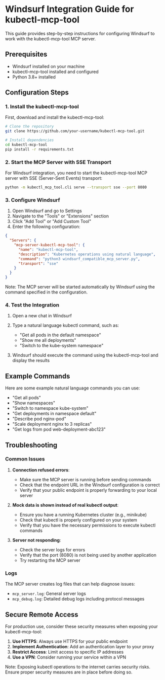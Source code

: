 # Windsurf Integration Guide for kubectl-mcp-tool

This guide provides step-by-step instructions for configuring Windsurf to work with the kubectl-mcp-tool MCP server.

## Prerequisites

- Windsurf installed on your machine
- kubectl-mcp-tool installed and configured
- Python 3.8+ installed

## Configuration Steps

### 1. Install the kubectl-mcp-tool

First, download and install the kubectl-mcp-tool:

```bash
# Clone the repository
git clone https://github.com/your-username/kubectl-mcp-tool.git

# Install dependencies
cd kubectl-mcp-tool
pip install -r requirements.txt
```

### 2. Start the MCP Server with SSE Transport

For Windsurf integration, you need to start the kubectl-mcp-tool MCP server with SSE (Server-Sent Events) transport:

```bash
python -m kubectl_mcp_tool.cli serve --transport sse --port 8080
```

### 3. Configure Windsurf

1. Open Windsurf and go to Settings
2. Navigate to the "Tools" or "Extensions" section
3. Click "Add Tool" or "Add Custom Tool"
4. Enter the following configuration:

```json
{
  "Servers": {
    "mcp-server-kubectl-mcp-tool": {
      "name": "kubectl-mcp-tool", 
      "description": "Kubernetes operations using natural language",
      "command": "python3 windsurf_compatible_mcp_server.py",
      "transport": "sse"
    }
  }
}
```

Note: The MCP server will be started automatically by Windsurf using the command specified in the configuration.

### 4. Test the Integration

1. Open a new chat in Windsurf
2. Type a natural language kubectl command, such as:
   - "Get all pods in the default namespace"
   - "Show me all deployments"
   - "Switch to the kube-system namespace"

3. Windsurf should execute the command using the kubectl-mcp-tool and display the results

## Example Commands

Here are some example natural language commands you can use:

- "Get all pods"
- "Show namespaces"
- "Switch to namespace kube-system"
- "Get deployments in namespace default"
- "Describe pod nginx-pod"
- "Scale deployment nginx to 3 replicas"
- "Get logs from pod web-deployment-abc123"

## Troubleshooting

### Common Issues

1. **Connection refused errors**:
   - Make sure the MCP server is running before sending commands
   - Check that the endpoint URL in the Windsurf configuration is correct
   - Verify that your public endpoint is properly forwarding to your local server

2. **Mock data is shown instead of real kubectl output**:
   - Ensure you have a running Kubernetes cluster (e.g., minikube)
   - Check that kubectl is properly configured on your system
   - Verify that you have the necessary permissions to execute kubectl commands

3. **Server not responding**:
   - Check the server logs for errors
   - Verify that the port (8080) is not being used by another application
   - Try restarting the MCP server

### Logs

The MCP server creates log files that can help diagnose issues:

- `mcp_server.log`: General server logs
- `mcp_debug.log`: Detailed debug logs including protocol messages

## Secure Remote Access

For production use, consider these security measures when exposing your kubectl-mcp-tool:

1. **Use HTTPS**: Always use HTTPS for your public endpoint
2. **Implement Authentication**: Add an authentication layer to your proxy
3. **Restrict Access**: Limit access to specific IP addresses
4. **Use a VPN**: Consider running your service within a VPN

Note: Exposing kubectl operations to the internet carries security risks. Ensure proper security measures are in place before doing so.
